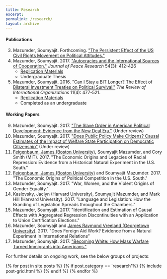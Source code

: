 ```yaml
---
title: Research
excerpt: 
permalink: /research/
layout: archive
---
```


#### Publications 

3. Mazumder, Soumyajit. Forthcoming. ["The Persistent Effect of the US Civil Rights Movement on Political Attitudes."]({{site.url}}/files/civ-rights-manuscript.pdf)
2. Mazumder, Soumyajit. 2017. ["Autocracies and the International Sources of Cooperation."](http://journals.sagepub.com/doi/abs/10.1177/0022343316687018) *Journal of Peace Research* 54\(3\): 412-426
	* [Replication Materials](https://static-content.springer.com/esm/art%3A10.1007%2Fs11558-015-9235-7/MediaObjects/11558_2015_9235_MOESM1_ESM.zip)
	* Undergraduate Thesis
1. Mazumder, Soumyajit. 2016. ["Can I Stay a BIT Longer? The Effect of Bilateral Investment Treaties on Political Survival."](https://link.springer.com/article/10.1007/s11558-015-9235-7) *The Review of International Organizations* 11\(4\): 477-521.
	* [Replication Materials](https://dataverse.harvard.edu/dataset.xhtml?persistentId=doi:10.7910/DVN/JV2PQS)
	* Completed as an undergraduate

#### Working Papers

9. Mazumder, Soumyajit. 2017. ["The Slave Order in American Political Development: Evidence from the New Deal Era."]({{site.url}}/files/slave-order-v2.pdf) \(Under review\)
8. Mazumder, Soumyajit. 2017. ["Does Public Policy Make Citizens? Causal Estimates of the Impact of Welfare State Participation on Democratic Citizenship"]({{site.url}}/files/mazumder_medicare_v4_full.pdf) \(Under review\)
7. [Feigenbaum, James \(Boston University\)](http://jamesfeigenbaum.github.io/), Soumyajit Mazumder, and Cory Smith \(MIT\). 2017. "The Economic Origins and Legacies of Racial Repression: Evidence from a Historical Natural Experiment in the U.S. South."
6. [Feigenbaum, James \(Boston University\)](http://jamesfeigenbaum.github.io/) and Soumyajit Mazumder. 2017. "The Economic Origins of Political Competition in the U.S. South."
5. Mazumder, Soumyajit. 2017. "War, Women, and the Violent Origins of Gender Equality."
4. Kaslovsky, Jaclyn \(Harvard University\), Soumyajit Mazumder, and Mark Hill \(Harvard University\). 2017. "Language and Legislation: How the Branding of Legislation Spreads throughout the Chambers."
3. Mazumder, Soumyajit. 2017. "Identification and Estimation of Causal Effects with Aggregated Regression Discontinuities with an Application to Union Certification Elections."
2. Mazumder, Soumyajit and [James Raymond Vreeland \(Georgetown University\)](http://www.profvreeland.com/). 2017. "Does Foreign Aid Work? Evidence from a Natural Experiment in International Relations"
1. Mazumder, Soumyajit. 2017. ["Becoming White: How Mass Warfare Turned Immigrants into Americans."]({{site.url}}/files/war-assimilation-mazumder.pdf)

For further details on ongoing work, see the below groups of projects:

<div class="tiles">
{% for post in site.posts %}
	{% if post.category == 'research'%}
	{% include post-grid.html %}
	{% endif %}
{% endfor %}
</div><!-- /.tiles -->